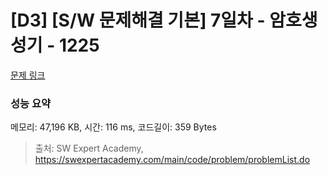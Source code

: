 # [D3] [S/W 문제해결 기본] 7일차 - 암호생성기 - 1225 

[문제 링크](https://swexpertacademy.com/main/code/problem/problemDetail.do?contestProbId=AV14uWl6AF0CFAYD) 

### 성능 요약

메모리: 47,196 KB, 시간: 116 ms, 코드길이: 359 Bytes



> 출처: SW Expert Academy, https://swexpertacademy.com/main/code/problem/problemList.do